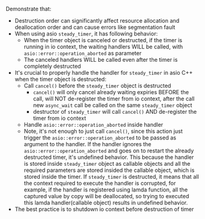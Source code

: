 Demonstrate that:

- Destruction order can significantly affect resource allocation and deallocation order and can cause errors like segmentation fault
- When using asio `steady_timer`, it has following behavior:
  - When the timer object is canceled or destructed, if the timer is running in io context, the waiting handlers WILL be called, with `asio::error::operation_aborted` as parameter
  - The canceled handlers WILL be called even after the timer is completely destructed
- It's crucial to properly handle the handler for `steady_timer` in asio C++ when the timer object is destructed:
  - Call `cancel()` before the `steady_timer` object is destructed
    - `cancel()` will only cancel already waiting expiries BEFORE the call, will NOT de-register the timer from io context, after the call new `async_wait` call be called on the same `steady_timer` object
    - destructor of `steady_timer` will call `cancel()` AND de-register the timer from io context
  - Handle `asio::error::operation_aborted` inside handler
  - Note, it's not enough to just call `cancel()`, since this action just trigger the `asio::error::operation_aborted` to be passed as argument to the handler. If the handler ignores the `asio::error::operation_aborted` and goes on to restart the already destructed timer, it's undefined behavior. This because the handler is stored inside `steady_timer` object as callable objects and all the required parameters are stored insided the callable object, which is stored inside the timer. If `steady_timer` is destructed, it means that all the context required to execute the handler is corrupted, for example, if the handler is registered using lamda function, all the captured value by copy will be deallocated, so trying to executed this lamda handler(callable object) results in undefined behavior.
- The best practice is to shutdown io context before destruction of timer
